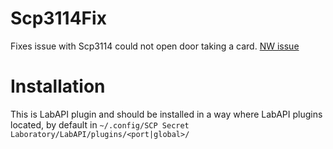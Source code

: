 # Scp3114Fix

Fixes issue with Scp3114 could not open door taking a card. [NW issue](https://git.scpslgame.com/northwood-qa/scpsl-bug-reporting/-/issues/1259)


# Installation
This is LabAPI plugin and should be installed in a way where LabAPI plugins located, by default in `~/.config/SCP Secret Laboratory/LabAPI/plugins/<port|global>/`
